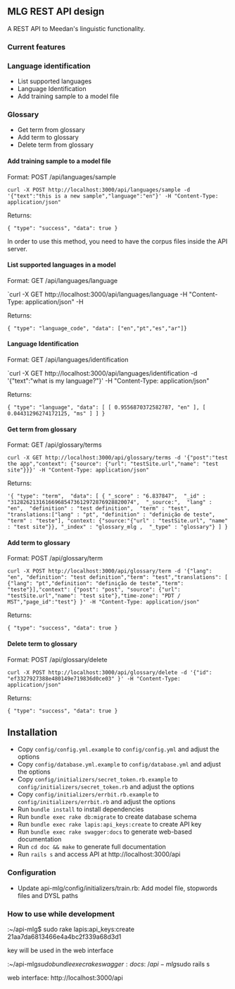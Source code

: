 ## MLG REST API design

A REST API to Meedan's linguistic functionality.

### Current features

### Language identification

* List supported languages
* Language Identification
* Add training sample to a model file

### Glossary

* Get term from glossary
* Add term to glossary
* Delete term from glossary


#### Add training sample to a model file

Format: POST /api/languages/sample

`curl -X POST http://localhost:3000/api/languages/sample -d '{"text":"this is a new sample","language":"en"}' -H "Content-Type: application/json"`

Returns:

`{
  "type": "success",
  "data": true
}`

In order to use this method, you need to have the corpus files inside the API server.

#### List supported languages in a model

Format: GET /api/languages/language

`curl -X GET http://localhost:3000/api/languages/language -H "Content-Type: application/json" -H 

Returns:

`{ "type": "language_code", "data": ["en","pt","es","ar"]}`


#### Language Identification

Format: GET /api/languages/identification

`curl -X GET http://localhost:3000/api/languages/identification -d '{"text":"what is my language?"}' -H "Content-Type: application/json" 

Returns:

`{
  "type": "language",
  "data": [
    [
      0.9556870372582787,
      "en"
    ],
    [
      0.04431296274172125,
      "ms"
    ]
  ]
}`

#### Get term from glossary

Format: GET /api/glossary/terms

`curl -X GET http://localhost:3000/api/glossary/terms -d '{"post":"test the app","context": {"source": {"url": "testSite.url","name": "test site"}}}' -H "Content-Type: application/json"`

Returns:

`'{ "type": "term", 
  "data": [
     { "_score" : "6.837847", 
	"_id" : "312826213161669685473612972876928820074", 
	"_source:", 
	"lang" : "en", 
	"definition" : "test definition", 
	"term" : "test", 
	"translations:["lang" : "pt", "definition" : "definição de teste", "term" : "teste"], "context: {"source:"{"url" : "testSite.url", "name" : "test site"}},
	 "_index" : "glossary_mlg , 
	"_type" : "glossary"}
  ]
}`

#### Add term to glossary

Format: POST /api/glossary/term

`curl -X POST http://localhost:3000/api/glossary/term -d '{"lang": "en", "definition": "test definition","term": "test","translations": [ {"lang": "pt","definition": "definição de teste","term": "teste"}],"context": {"post": "post", "source": {"url": "testSite.url","name": "test site"},"time-zone": "PDT / MST","page_id":"test"} }' -H "Content-Type: application/json"`

Returns:

`{
  "type": "success",
  "data": true
}`

#### Delete term to glossary

Format: POST /api/glossary/delete

`curl -X POST http://localhost:3000/api/glossary/delete -d '{"id": "ef3327927388e480149e719836d0ce03" }' -H "Content-Type: application/json"`

Returns:

`{
  "type": "success",
  "data": true
}`


## Installation

* Copy `config/config.yml.example` to `config/config.yml` and adjust the options
* Copy `config/database.yml.example` to `config/database.yml` and adjust the options
* Copy `config/initializers/secret_token.rb.example` to `config/initializers/secret_token.rb` and adjust the options
* Copy `config/initializers/errbit.rb.example` to `config/initializers/errbit.rb` and adjust the options
* Run `bundle install` to install dependencies
* Run `bundle exec rake db:migrate` to create database schema
* Run `bundle exec rake lapis:api_keys:create` to create API key
* Run `bundle exec rake swagger:docs` to generate web-based documentation
* Run `cd doc && make` to generate full documentation
* Run `rails s` and access API at http://localhost:3000/api


### Configuration
* Update api-mlg/config/initializers/train.rb: 
	Add model file, stopwords files and DYSL paths

### How to use while development


:~/api-mlg$ sudo rake lapis:api_keys:create
21aa7da6813466e4a4bc2f339a68d3d1

key will be used in the web interface

:~/api-mlg$sudo bundle exec rake swagger:docs
:~/api-mlg$sudo rails s

web interface: http://localhost:3000/api

